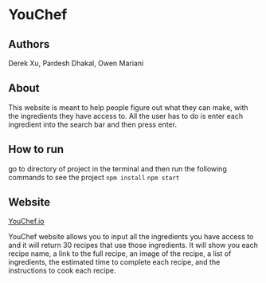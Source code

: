 # YouChef

## Authors 
Derek Xu, Pardesh Dhakal, Owen Mariani 


## About

This website is meant to help people figure out what they can make, with the ingredients they have access to. All the user has to do is enter each ingredient into the search bar and then press enter. 


## How to run

go to directory of project in the terminal and then run the following commands to see the project
`npm install`
`npm start`

## Website

[YouChef.io](https://d0w.github.io/youchef/)

YouChef website allows you to input all the ingredients you have access to and it will return 30 recipes that use those ingredients. It will show you each recipe name, a link to the full recipe, an image of the recipe, a list of ingredients, the estimated time to complete each recipe, and the instructions to cook each recipe. 

